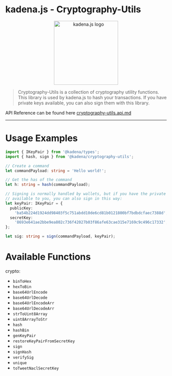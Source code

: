 # kadena.js - Cryptography-Utils

<p align="center">
  <picture>
    <source srcset="https://github.com/kadena-community/kadena.js/raw/master/common/images/Kadena.JS_logo-white.png" media="(prefers-color-scheme: dark)"/>
    <img src="https://github.com/kadena-community/kadena.js/raw/master/common/images/Kadena.JS_logo-black.png" width="200" alt="kadena.js logo" />
  </picture>
</p>

> Cryptography-Utils is a collection of cryptography utility functions.
> This library is used by kadena.js to hash your transactions.
> If you have private keys available, you can also sign them with this library.

API Reference can be found here [cryptography-utils.api.md](https://github.com/kadena-community/kadena.js/tree/master/packages/libs/cryptography-utils/etc/cryptography-utils.api.md)
<hr>

# Usage Examples
```ts
import { IKeyPair } from '@kadena/types';
import { hash, sign } from '@kadena/cryptography-utils';

// Create a command
let commandPayload: string = 'Hello world!';

// Get the has of the command
let h: string = hash(commandPayload);

// Signing is normally handled by wallets, but if you have the private key
// available to you, you can also sign in this way:
let keyPair: IKeyPair = {
  publicKey:
    'ba54b224d1924dd98403f5c751abdd10de6cd81b0121800bf7bdbdcfaec7388d',
  secretKey:
    '8693e641ae2bbe9ea802c736f42027b03f86afe63cae315e7169c9c496c17332',
};

let sig: string = sign(commandPayload, keyPair);

```


# Available Functions
crypto:

- `binToHex`
- `hexToBin`
- `base64UrlEncode`
- `base64UrlDecode`
- `base64UrlEncodeArr`
- `base64UrlDecodeArr`
- `strToUint8Array`
- `uint8ArrayToStr`
- `hash`
- `hashBin`
- `genKeyPair`
- `restoreKeyPairFromSecretKey`
- `sign`
- `signHash`
- `verifySig`
- `unique`
- `toTweetNaclSecretKey`
